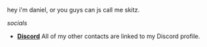 hey i'm daniel, or you guys can js call me skitz.

*socials*
- [**Discord**](https://discord.com/users/480365856707182603)
All of my other contacts are linked to my Discord profile.
<!--- 
skitzzine/skitzzine is a ✨ special ✨ repository because its `README.md` (this file) appears on your GitHub profile.
You can click the Preview link to take a look at your changes.
--->
